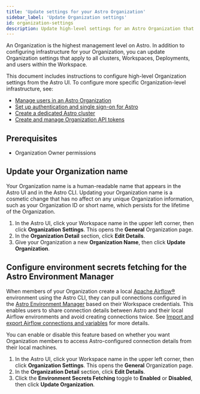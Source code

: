```yaml
---
title: 'Update settings for your Astro Organization'
sidebar_label: 'Update Organization settings'
id: organization-settings
description: Update high-level settings for an Astro Organization that apply to all Workspaces, Deployments, and users.
---
```


An Organization is the highest management level on Astro. In addition to configuring infrastructure for your Organization, you can update Organization settings that apply to all clusters, Workspaces, Deployments, and users within the Workspace.

This document includes instructions to configure high-level Organization settings from the Astro UI. To configure more specific Organization-level infrastructure, see:

- [Manage users in an Astro Organization](manage-organization-users.md)
- [Set up authentication and single sign-on for Astro](configure-idp.md)
- [Create a dedicated Astro cluster](create-dedicated-cluster.md)
- [Create and manage Organization API tokens](organization-api-tokens.md)

## Prerequisites

- Organization Owner permissions

## Update your Organization name

Your Organization name is a human-readable name that appears in the Astro UI and in the Astro CLI. Updating your Organization name is a cosmetic change that has no affect on any unique Organization information, such as your Organization ID or short name, which persists for the lifetime of the Organization.

1. In the Astro UI, click your Workspace name in the upper left corner, then click **Organization Settings**. This opens the **General** Organization page.
2. In the **Organization Detail** section, click **Edit Details**.
3. Give your Organization a new **Organization Name**, then click **Update Organization**.

## Configure environment secrets fetching for the Astro Environment Manager

When members of your Organization create a local [Apache Airflow®](https://airflow.apache.org) environment using the Astro CLI, they can pull connections configured in the [Astro Environment Manager](create-and-link-connections.md) based on their Workspace credentials. This enables users to share connection details between Astro and their local Airflow environments and avoid creating connections twice. See [Import and export Airflow connections and variables](cli/local-connections.md) for more details.

You can enable or disable this feature based on whether you want Organization members to access Astro-configured connection details from their local machines.

1. In the Astro UI, click your Workspace name in the upper left corner, then click **Organization Settings**. This opens the **General** Organization page.
2. In the **Organization Detail** section, click **Edit Details**.
3. Click the **Environment Secrets Fetching** toggle to **Enabled** or **Disabled**, then click **Update Organization**.
